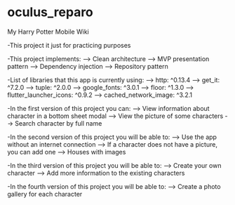 # oculus_reparo

My Harry Potter Mobile Wiki

-This project it just for practicing purposes

-This project implements:
--> Clean architecture
--> MVP presentation pattern
--> Dependency injection
--> Repository pattern

-List of libraries that this app is currently using:
--> http: ^0.13.4
--> get_it: ^7.2.0
--> tuple: ^2.0.0
--> google_fonts: ^3.0.1
--> floor: ^1.3.0
--> flutter_launcher_icons: ^0.9.2
--> cached_network_image: ^3.2.1

-In the first version of this project you can:
--> View information about character in a bottom sheet modal
--> View the picture of some characters
--> Search character by full name

-In the second version of this project you will be able to:
--> Use the app without an internet connection
--> If a character does not have a picture, you can add one
--> Houses with images

-In the third version of this project you will be able to:
--> Create your own character
--> Add more information to the existing characters

-In the fourth version of this project you will be able to:
--> Create a photo gallery for each character